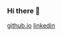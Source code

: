 ### Hi there 👋
[github.io](https://hgleocho.github.io/)
[linkedin](https://www.linkedin.com/in/hgleocho/)
